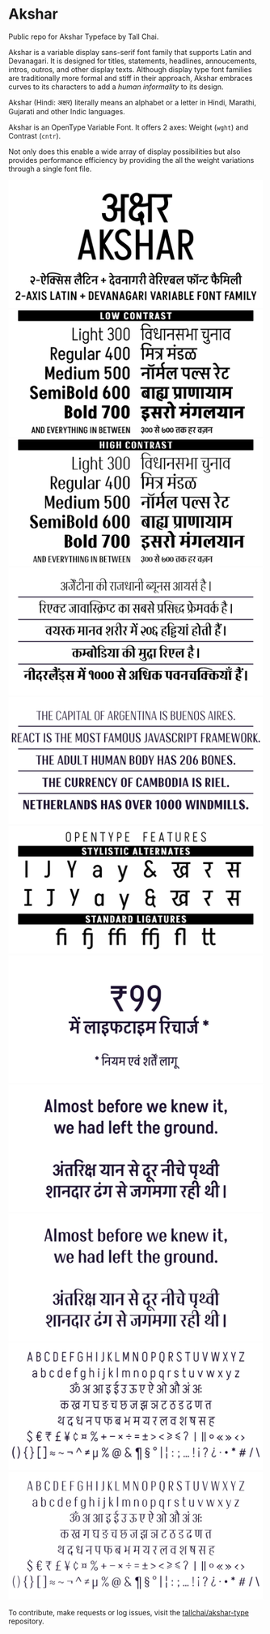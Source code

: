 # Akshar
Public repo for Akshar Typeface by Tall Chai.

Akshar is a variable display sans-serif font family that supports Latin and Devanagari.
It is designed for titles, statements, headlines, annoucements, intros, outros, and other display texts.
Although display type font families are traditionally more formal and stiff in their approach,
Akshar embraces curves to its characters to add a _human informality_ to its design.

Akshar (Hindi: अक्षर) literally means an alphabet or a letter in Hindi, Marathi, Gujarati and other Indic languages.

Akshar is an OpenType Variable Font. It offers 2 axes: Weight (`wght`) and Contrast (`cntr`).

Not only does this enable a wide array of display possibilities but also provides performance efficiency
by providing the all the weight variations through a single font file.

![Akshar Intro](/images/Akshar%20Intro.jpg)
![Akshar Weights](/images/Akshar%20Weights.jpg)
![Akshar Weights: High Contrast](/images/Akshar%20Weights%20HC.jpg)
![Akshar Headlines](/images/Akshar%20Headlines.jpg)
![Akshar Headlines EN](/images/Akshar%20Headlines%20EN.jpg)
![Akshar OpenType](/images/Akshar%20OpenType.jpg)
![Akshar 99](/images/Akshar%2099.jpg)
![Akshar Default](/images/Akshar%20Default.jpg)
![Akshar Default: High Contrast](/images/Akshar%20Default%20HC.jpg)
![Akshar Characters](/images/Akshar%20Characters.jpg)
![Akshar Characters: High Contrast](/images/Akshar%20Characters%20HC.jpg)

To contribute, make requests or log issues, visit the [tallchai/akshar-type](https://github.com/tallchai/akshar-type") repository.
